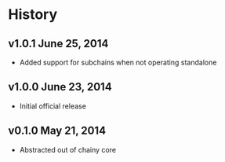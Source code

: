 # History

## v1.0.1 June 25, 2014
- Added support for subchains when not operating standalone

## v1.0.0 June 23, 2014
- Initial official release

## v0.1.0 May 21, 2014
- Abstracted out of chainy core
